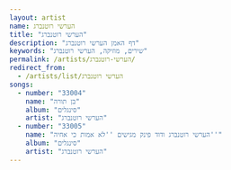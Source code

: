 ```yaml
---
layout: artist
name: הערשי רוטנברג
title: "הערשי רוטנברג"
description: "דף האמן הערשי רוטנברג"
keywords: "שירים, מוזיקה, הערשי רוטנברג"
permalink: /artists/הערשי-רוטנברג/
redirect_from:
  - /artists/list/הערשי רוטנברג
songs:
  - number: "33004"
    name: "בן תורה"
    album: "סינגלים"
    artist: "הערשי רוטנברג"
  - number: "33005"
    name: "הערשי רוטנברג ודוד פינק מגישים ''לא אמות כי אחיה''"
    album: "סינגלים"
    artist: "הערשי רוטנברג"
---
```

